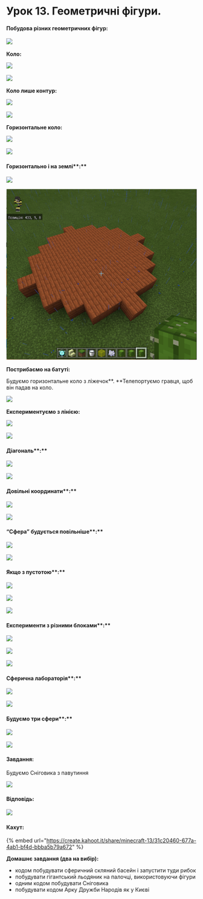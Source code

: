 # Урок 13. Геометричні фігури.

#### Побудова різних геометричних фігур:

![](https://lh4.googleusercontent.com/hB0\_NA6Bx7U2Sd17p64MChqeTolr4BYdgTW9MyfGahoYOkg-xHZ7YaCRNcMLTGUOo52cirWK17Q\_UE3LT4DhtTvp3RYlYfthaor7h7p6kuH1lDaBIGsT0STVGjbXPMbEVcpUtcGgGyw)

**Коло:**

![](https://lh3.googleusercontent.com/LoI54eUYaIN41dsCuvnbLm8SR5dp9QVUw\_O-1Tcb1D2tBT-iiKofyxuTVgn\_E3AqbIR\_EFjmKyMo\_i\_wJAOAOgpggROIeL0zb3G2zMij39prYswPQLeGijD0U-7yUjjCvLgYybrqkE8)

![](https://lh6.googleusercontent.com/sUnLJIWA81Pz3\_OyIilMh515yf6-lL1cFzXTx0jbtKFdzyFmLEOW3cOZUZLKRRT6M9G5XHmHuq1NuoKxqh7iYTIeAqGSfy2nFaxfkYAYih988BE7GZUoo4Zckfer59cJoR654lOqSLM)

**Коло лише контур:**

![](https://lh4.googleusercontent.com/AD8pOaNaqtAUNweeTPo4OupzX2iuKS7cyT1UF2Dles\_yEyUmbZxvBxrbjddDBSWX-wj63dG4Wzpvphg4YTWF91EN7Fq2uoZB1P\_c143vKK-Pk5oRyrLXF3nGb7zp22YdH\_SlbxTLk-I)

![](https://lh4.googleusercontent.com/Pv8DVPFCQa-8GX1qhwqSrqHx3eJcvW257U2LzLfAnToxGHoJ0K5ybbSMxhJLrAg1E4CGRUoja78slMsQUdGffBkKkrNPaA6omEl8pvhs5A3Tp3ndlBRPwJJPYeHgOoAapxl39t2vZbA)

**Горизонтальне коло:**

![](https://lh4.googleusercontent.com/5dVYJRsLMNu6YjeyUYb3DCU61zVcVUlcOOW0TfoTAIlvrXJOLXfdJIDQv5tLqXPb6A3\_LF9BDURl4ZP4UfD90NUrD3abjGOHw2kCDX5sFlesAw6Hai5SZqiuS-NK1In17ZZga1DpTKE)

![](https://lh3.googleusercontent.com/7rtoZfQ\_Xp-3DKqcSE4yStzn53EfYIHpDRNvSxLG6KGhr4wY26U8C56hcPAGDx4Pp56-QG-8ybrMZuDjh5LyfJb-iyp9eVkebRDegflmYH\_BQ0M2ag81DKl9N7u-Z8t4ROcoXil7cis)

#### Горизонтально і на землі**:**

![](https://lh5.googleusercontent.com/0A-5lqk3yKA2blGvKpq5qXm8sFhiKk0263GCI-tv19Qlqg43o0dyB3KP7pyBju8MeJG9RQ-MyrytQHF7cYQ8RUBuuJVzgyWXHU9akLLyvAsVJdskOxodUO-5GBMZaqmTioJrd4e1EGI)

![](<../../.gitbook/assets/image (163).png>)

**Пострибаємо на батуті:**

Будуємо горизонтальне коло з ліжечок**. **Телепортуємо гравця, щоб він падав на коло.

![](https://lh6.googleusercontent.com/pJS2xhx4zhjhRtXZ0BTW\_fMNQY28KujCMlJbjAwgcaRvDL8P2bQ6QM02PqVVMYCo-BDQT7kUPzbj5Er85G4iJV0K7z6ag6c1lFa0r9t9ife2uGV74Y7WTGIphDA4BOpnp1nzN72cO5k)

**Експериментуємо з лінією:**

![](https://lh6.googleusercontent.com/dhSIpLMialxyULluASzywtRFpfCHmPiT43\_3KLsy\_fjRHiagDHVh3bPM4hdnbRVCbGgmg2HCdIcsvxcYUWp\_HBo3uGP36d4Bi70J3yRBbks6yxoF28VgcZnVeWB7jEFJOG6ubBfoM60)

![](https://lh4.googleusercontent.com/KwrsWRNha3hQVu5G92I1X0f6bBB94eiU9LDipKxq3GHnAKmm\_7p07ze6WGOwhpv9xq37fSRhI4M1uQTh\_yJZ1HqpAaGNvRxTZRXdxVT5gt585htXoIFdW\_dIjjsbOWg56jtgb5zSckQ)

#### Діагональ**:**

![](https://lh3.googleusercontent.com/Or-My3ZkLzZ51Iy6hZGxj\_EECU6bn7Xr6V099nkf\_zpYTP3waR94HVCI1ETkvvRJCFHPXAkFEYV928t0I41pUJrG6F6miCfdgKNy1jzUTj5tKOpG5\_SAjlM5kIPoAkm-jbR3M-DGD6w)

![](https://lh6.googleusercontent.com/hi6QsA8AjK5KepeZkfAKKeYaUUbeMhFbXF88R42AtskcWbRJHgHCKTneDgZNOElyS8iiCvSr2RGN445ePTSocjdBXqLbBwV5fhpjCofe6ou05FqE7L-U6tEXNGmPFLU2I-TzJ91KfQY)

#### Довільні координати**:**

![](https://lh6.googleusercontent.com/CaSagcgGWslmhmTcHVZTQMAGlvFAYOvS8\_4Kljtan5-AmCthIcoVqsRPrPBVF2FIDq7n8wmztco8fWm0KEBMDae17ZrzJayx-gM3tBY3F-YOKHVxSquM\_SUb4Z7Fbw8dOL6TxmfXDRQ)

![](https://lh4.googleusercontent.com/r-m9pJJRHUBsTTunUk28-0St7oZ96hN4mhF3s36G7DGooubCbhvndoRBU8p5c9VczLtKFlQDlNYzy-jT\_wDsR\_5kEICNketwIqNCnaUVTa3C1Pf\_Ctwew4HuxaVHrZEbDvqwksLWZRQ)

#### “Сфера” будується повільніше**:**

![](https://lh5.googleusercontent.com/30N82ycLvQZuInoW3aYF4IqH\_parWnh0JuXzS9UotFeciBO\_tWAsX4-1ErMxSSuXV8Z4y6ipSjYAXAdUzaJx5bvbp\_4POslyKaTbrRE6WdvHwg4OKEbSJWI3AUfFuthz7h\_G9ZumKfA)

![](https://lh6.googleusercontent.com/ZelPf052AHwf0HiPPJt9R7qZKKYipt-5VbxAmi8nAo\_LMObFkgq1WhGuQFohXlvJUNdud51iLXXWfE1KhmIP0WpwLYI5rTE\_55zK2oqBRUYCkz4ON6JDrfKq4JMS70raAEqhHcbRBhs)

#### Якщо з пустотою**:**

![](https://lh4.googleusercontent.com/uIl7njCdYJPFvCmW7IvC3d2P1tOJwsVOk64vym4d8OhSlXbWi8kQMZPLbrp-N6BU2kRjqIgs-vbxqFuDFV\_g1w7bCmDkJ71byVsF4dGMknms90i0iK\_SsNkZFGRoG3NkCQMUl\_bW1f4)

![](https://lh4.googleusercontent.com/L8hceGuOZOkdy0jaT5k-3UTLpxtsqCxQIEW8yWdoQBqIGLzQpYZs2p2vlPRYA6e5o9FHLXmo1USbrUsJNHtxjaEb-rTWUGon7uBiOK4Pque75o1Yd2OuaHianwWXrmqJ7xWpr1zgMKw)

![](https://lh3.googleusercontent.com/oMdjCwG355IQFR4S4rmozur-zZUUgo2oHlFzhX54NgdceKNWDxRinSkRFHtJfQPKfv0IXs4wyDmvu6OF-LMprgjCudpFEubKmD8\_KJriEcg2LpJyMQEs8SadOHY-Ilh7UKrG5SqJ0sg)

#### Експерименти з різними блоками**:**

![](https://lh5.googleusercontent.com/cpJPgd-jBfszHWwreOwjz7\_MsGT\_I2dUbZagpc-juoedUo4gD-\_NNhcQf2s6V5lvqYmwyNFzOvSNKdwmrhK3wW0iKbHf6GJGUmzGPi13sEAqQEPxKCRkTw5GAJTo\_KuS4XggW1-0YqQ)

![](https://lh4.googleusercontent.com/PiukCzIrIcMoIiwWZGXPGDOHJYthpclcx57NF43MHSM8TrndBo2PRrBKiu5D1jLapTHcfFbvFDEot5uBrkP0O82slgi\_tDM5zwDtrpNLzgQeFsuzbex7NNuUC7VGl5Q9MiFoe5UVxxM)

![](https://lh3.googleusercontent.com/sZE2B-oO2QDTPjzmtkSiwGRfxXmlKZBPWnOq9K0itfFzGI1u9AZBHDDK92-2z2FrULvhA6Jjtkk9UL\_uSMEFKPU\_JPi6xV3TkbXcorAHPTs\_medyy4PqTSHtXpo75bdvHBMD5Knc1W4)

#### Сферична лабораторія**:**

![](https://lh3.googleusercontent.com/8ZB4aCyut6RxeIPB8YdOEpH6W1Mtmxld4rvqy5EzWUx8fEQ96y08yP-KH3YleEtUIcHxJ5W590dwv1NWm12l00OAGxnJgZ8\_ldxa3Z9Qsg-R374pc7XcxaDlEMUS3hjmCabjXkFxcno)

![](https://lh4.googleusercontent.com/ao659apC7C8NELTq1Px54rVLOgiNbM8waJ2jdpvK6H8hyyFqSHwQHet-y77ugQi0st9YPUUm9C6ZnMINochLZGieef\_5PDWKxYMsnZJ4m6jjmws9cw6kKj1XKfS078MT1V\_6PGEGP-0)

#### Будуємо три сфери**:**

![](https://lh4.googleusercontent.com/8B9rddosB0bXS0f3lgxakP5Kk7RcdPWI5Q3S3pHnWuslM8rQOtG0c\_1YMG3nGyzmluefAiNiXhbfruv2j98rUwXfghjvZcTZIEqIXC-6DB276BOgVnsg5IwF11sNyR7DsaWKdx7ExDw)

![](https://lh3.googleusercontent.com/XceCJzvziPtrxcTt6CYbMsbUoW8vTyOwDJ0tzlSPGe939S156Pq2PkE81J0FTBbaweK2NM7Cy1O97aqbA6-gX4FbWeWyOp-W\_AazG48nA-f2vGXxq7EwmgA2FkCJGeXI9TQNpkW9aVk)

#### Завдання:

Будуємо Сніговика з павутиння

![](https://lh5.googleusercontent.com/ZdNex\_r6bl1UV6Gyj772z7m3FsMCsnq68PxAfvuWjyHlpdvZ3VYv87b2OM1xJ2ZMo\_bRHaX4v1iR7hPk-YK2u71GSecDlMq\_-ahMfAS-o\_6Y90FEJ05WfiY-7ASg5TLP94sAeDLxM4w)

#### Відповідь:

![](https://lh4.googleusercontent.com/QgsDBdLdwUIUdazexX0A1Voiqa5YoprLfep--ctP9bpK\_toke3iH44Cn7c9aEOC8Slelgp6gBLW9Vybjeq0bgxPmF5QHikm\_pi07VUALAkKEffb7SLQxSEDewklphHoBQ-AJChfdDT0)

#### Кахут:

{% embed url="https://create.kahoot.it/share/minecraft-13/31c20460-677a-4ab1-bf4d-bbba5b79a672" %}

**Домашнє завдання (два на вибір):**

* кодом побудувати сферичний скляний басейн і запустити туди рибок
* побудувати гігантський льодяник на палочці, використовуючи фігури
* одним кодом побудувати Сніговика
* побудувати кодом Арку Дружби Народів як у Києві
